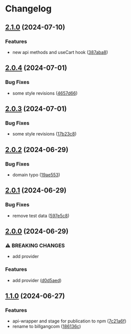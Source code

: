 # Changelog

## [2.1.0](https://github.com/billgangcom/frontend-library/compare/frontend-lib-v2.0.4...frontend-lib-v2.1.0) (2024-07-10)


### Features

* new api methods and useCart hook ([387aba8](https://github.com/billgangcom/frontend-library/commit/387aba8390491d005cdfd594b7ad1b6f34302801))

## [2.0.4](https://github.com/billgangcom/frontend-library/compare/frontend-lib-v2.0.3...frontend-lib-v2.0.4) (2024-07-01)


### Bug Fixes

* some style revisions ([4657d66](https://github.com/billgangcom/frontend-library/commit/4657d664aa0490f81280f67d84bd8ba7a48614d2))

## [2.0.3](https://github.com/billgangcom/frontend-library/compare/frontend-lib-v2.0.2...frontend-lib-v2.0.3) (2024-07-01)


### Bug Fixes

* some style revisions ([17b23c8](https://github.com/billgangcom/frontend-library/commit/17b23c8a9d4a3fbfbf6b9b69eb72d403db658f4c))

## [2.0.2](https://github.com/billgangcom/frontend-library/compare/frontend-lib-v2.0.1...frontend-lib-v2.0.2) (2024-06-29)


### Bug Fixes

* domain typo ([19ae553](https://github.com/billgangcom/frontend-library/commit/19ae5532f172c7a52b540b0a326354aacd696b2f))

## [2.0.1](https://github.com/billgangcom/frontend-library/compare/frontend-lib-v2.0.0...frontend-lib-v2.0.1) (2024-06-29)


### Bug Fixes

* remove test data ([597e5c8](https://github.com/billgangcom/frontend-library/commit/597e5c873fc2be87ec94420e6a35411f81c65d54))

## [2.0.0](https://github.com/billgangcom/frontend-library/compare/frontend-lib-v1.1.0...frontend-lib-v2.0.0) (2024-06-29)


### ⚠ BREAKING CHANGES

* add provider

### Features

* add provider ([d0d5aed](https://github.com/billgangcom/frontend-library/commit/d0d5aed767bfdd3aa4699adddef026e06610e9fc))

## [1.1.0](https://github.com/billgangcom/frontend-library/compare/frontend-lib-v1.0.1...frontend-lib-v1.1.0) (2024-06-27)


### Features

* api-wrapper and stage for publication to npm ([7c21a6f](https://github.com/billgangcom/frontend-library/commit/7c21a6fd429cf826f281642a169614de113a5ec4))
* rename to billgangcom ([186136c](https://github.com/billgangcom/frontend-library/commit/186136c56dc3fffe0010ecb1645119383f6c9edb))
